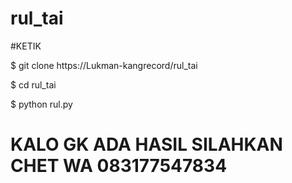 # rul_tai

#KETIK

$ git clone https://Lukman-kangrecord/rul_tai

$ cd rul_tai

$ python rul.py

# KALO GK ADA HASIL SILAHKAN CHET WA 083177547834
